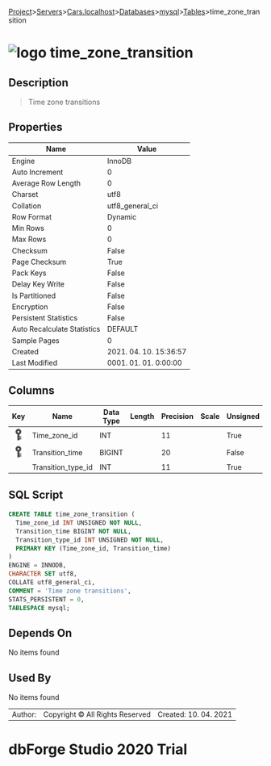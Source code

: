 [Project](../../../../../startpage.md)>[Servers](../../../../Servers.md)>[Cars.localhost](../../../Cars.localhost.md)>[Databases](../../Databases.md)>[mysql](../mysql.md)>[Tables](Tables.md)>time_zone_transition


# ![logo](../../../../../Images/table64.svg) time_zone_transition

## <a name="#Description"></a>Description
> Time zone transitions
## <a name="#Properties"></a>Properties
|Name|Value|
|---|---|
|Engine|InnoDB|
|Auto Increment|0|
|Average Row Length|0|
|Charset|utf8|
|Collation|utf8_general_ci|
|Row Format|Dynamic|
|Min Rows|0|
|Max Rows|0|
|Checksum|False|
|Page Checksum|True|
|Pack Keys|False|
|Delay Key Write|False|
|Is Partitioned|False|
|Encryption|False|
|Persistent Statistics|False|
|Auto Recalculate Statistics|DEFAULT|
|Sample Pages|0|
|Created|2021. 04. 10. 15:36:57|
|Last Modified|0001. 01. 01. 0:00:00|


## <a name="#Columns"></a>Columns
|Key|Name|Data Type|Length|Precision|Scale|Unsigned|Zerofill|Binary|Not Null|Auto Increment|Default|Virtual|Description|
|:---:|---|---|---|---|---|---|---|---|---|---|---|---|---|
|[![Primary Key ](../../../../../Images/primarykey.svg)](#Indexes)|Time_zone_id|INT||11||True|False|False|True|False||False||
|[![Primary Key ](../../../../../Images/primarykey.svg)](#Indexes)|Transition_time|BIGINT||20||False|False|False|True|False||False||
||Transition_type_id|INT||11||True|False|False|True|False||False||

## <a name="#SqlScript"></a>SQL Script
```SQL
CREATE TABLE time_zone_transition (
  Time_zone_id INT UNSIGNED NOT NULL,
  Transition_time BIGINT NOT NULL,
  Transition_type_id INT UNSIGNED NOT NULL,
  PRIMARY KEY (Time_zone_id, Transition_time)
)
ENGINE = INNODB,
CHARACTER SET utf8,
COLLATE utf8_general_ci,
COMMENT = 'Time zone transitions',
STATS_PERSISTENT = 0,
TABLESPACE mysql;
```

## <a name="#DependsOn"></a>Depends On
No items found

## <a name="#UsedBy"></a>Used By
No items found

||||
|---|---|---|
|Author: |Copyright © All Rights Reserved|Created: 10. 04. 2021|
# dbForge Studio 2020 Trial